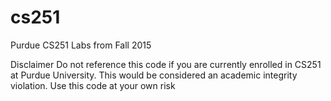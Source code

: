 # cs251

Purdue CS251 Labs from Fall 2015

Disclaimer Do not reference this code if you are currently enrolled in CS251 at Purdue University. This would be considered an academic integrity violation. Use this code at your own risk
